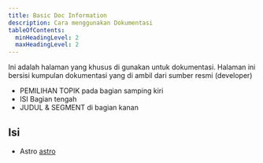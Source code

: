 ```yaml
---
title: Basic Doc Information
description: Cara menggunakan Dokumentasi
tableOfContents:
  minHeadingLevel: 2
  maxHeadingLevel: 2
---
```


Ini adalah halaman yang khusus di gunakan untuk dokumentasi. Halaman ini bersisi kumpulan dokumentasi yang di ambil dari sumber resmi (developer)

- PEMILIHAN TOPIK pada bagian samping kiri
- ISI Bagian tengah
- JUDUL & SEGMENT di bagian kanan

## Isi 

- Astro [astro](/astro/start)

